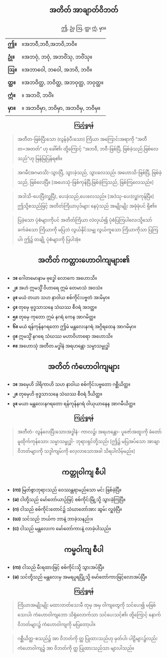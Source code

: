 ## <center>အတိတ် အာချာတ်ဝိဘတ်</center>

<center>ဤ, ဥုံ၊ ဩ, တ္ထ၊ ဣံ, မှာ။</center>

|  |  |
| - | - |
|**ဤ။**|။အဘဝီ,ဘဝီ,အဘဝိ,ဘဝိ။|
|**ဥုံ။**|။အဘဝုံ, ဘဝုံ, အဘဝိံသု, ဘဝိံသု။|
|**ဩ။**|။အဘာဝေါ, ဘဝေါ, အဘဝိ, ဘဝိ။|
|**တ္ထ။**|။အဘဝိတ္ထ, ဘဝိတ္ထ, အဘဝုတ္ထ, ဘဝုတ္ထ။|
|**ဣံ။**|။ အဘဝိံ, ဘဝိံ။|
|**မှာ။**|။ အဘဝိမှာ, ဘဝိမှာ, အဘဝိမှ, ဘဝိမှ။|

**<center>ကြည့်ရှုရန်</center>**

>အတီတ-ဖြစ်ပြီးသော (လွန်ခဲ့ပီးသော) ကြိယာ အကြောင်းအရာကို ”အတီတ=အတတ်” ဟု ‌ခေါ်၏၊ ထို့ကြောင့် “အဘဝီ, ဘဝီ-ဖြစ်ပြီ, ဖြစ်ခဲ့သည်,ဖြစ်လေသည်”ဟု မြန်မြပြန်ရ၏။

>အဂမီ(အဂမာသိ)-သွားပြီ, သွားခဲ့သည်, သွားလေသည်၊ အဟောသိ-ဖြစ်ပြီ, ဖြစ်ခဲ့သည်, ဖြစ်လေပြီ။ [အဟေသုံ-ဖြစ်ကုန်ပြီ,ဖြစ်ခဲ့ကြသည်, ဖြစ်ကြလေသည်။]

>အဒါသိ-ပေးပြီ(လှူပြီ), ပေးခဲ့သည်,ပေးလေသည်။ [အဒံသု-ပေး(လှူ)ကုန်ပြီ။] ဤသို့စသည်ဖြင့် အတိတ်ကြိယာပုဒ်များ နေပုံသည် အမျိုးမျိုး အဖုံဖုံပင် ရှိ၏။

>ပြခဲ့သော ပုံစံများကိုပင် အတိတ်ကြိယာ လဲလှယ်၍ ပုံစံပြကြပါလေ၊သို့‌သော် ခက်ခဲသော ကြိယာကို မပြဘဲ လွယ်နိုင်သမျှ လွယ်ကူသော ကြိယာကိုသာ ပြကြပါ၊ ဤ၌ တချို့ ပုံစံများကို ပြပါအံ့။

## <center>အတိတ် ကတ္တားဟောဝါကျများ၏</center>
- **၁။** ဂေါတမောနာမ ဗုဒ္ဓေါ လောကေ အဟောသိ။
- **၂။** အဟံ ဣမသ္မိံ ဝိဟာရေ ဣမံ တေမာသံ အဝသံ။
- **၃။** မယံ တယာ သဟ နာဝါယ စစ်ကိုင်းပဗ္ဗတံ အးမိမှာ။
- **၄။** တုမှေ ဗုဒ္ဓသာသနေ သံဃဿ စီဝရံ အဒတ္ထ။
- **၅။** တုမှေ ကုတော ဣမံ နဂရံ ကေန အာဂမိတ္ထ။
- **၆။** မယံ ရန်ကုန်နဂရတော ဤမံ မန္တလေးနဂရံ အဂ္ဂိရထေန အာဂမိမှာ။
- **၇။** ဣမသ္မိံ နဂရေ သံဃဿ မဟာဝိဟာရော အဟောသိ။
- **၈။** အဟောသုံ အတီတ.မဒ္ဓါနံ အရဟန္တော သမ္မာသမ္ဗုဒ္ဓါ
## <center>အတိတ် ကံဟောဝါကျများ</center>
- **၁။** အမှေဟိ ဒါရိကာဟိ သဟ နာဝါယ စစ်ကိုင်းပဗ္ဗတော ဂစ္ဆီယိတ္ထ။
- **၂။** တုမှေဟိ ဗုဒ္ဓသာသနေ သံဃဿ စီဝရံ ဒီယိတ္ထ။
- **၃။** မယာ မန္တလေးနဂရတော ရန်ကုန်နဂရံ ဝါယုယာနေန အာဂမီယိတ္ထ။

**<center>ကြည့်ရှုရန်</center>**
>အတီတံ- လွန်လေပြီးသော၊အဒ္ဓါနံ- ကာလ၌၊ အရဟန္တော- ပူဇော်အထူးကို ခံတော်မူထိုက်ကုန်သော၊ သမ္မာသမ္ဗုဒ္ဓါ- ဘုရားရှင်တို့သည်၊ [ဤ၌ မပြအပ်သော အာချာဝိဘတ်များကို သဒ္ဒါကျမ်းကို လေ့လာသောအခါ သိရပါလိမ့်မည်။]

## <center>ကတ္တုဝါကျ စီပါ</center>
- **(က)** မြတ်စွာဘုရားသည် ဝေဿန္တရာမည်သော မင်း ဖြစ်ခဲ့ပြီ။
- **(ခ)** ငါတို့သည် မော်တော်ယာဉ်ဖြင့် စစ်ကိုင်းမြို့သို့ သွားခဲ့ကြပြီ။
- **(ဂ)** ငါသည် စစ်ကိုင်းတောင်၌ သံဃာတော်အား ဆွမ်း လှူခဲ့ပြီ။
- **(ဃ)** သင်သည် ဘယ်က ဘာနဲ့ ဘာခဲ့သနည်း။
- **(င)** ငါသည် မန္တလေးက မော်တော်ကားနဲ့ လာခဲ့ပါသည်။

## <center>ကမ္မဝါကျ စီပါ</center>
- **(က)** ငါသည် မီးရထားဖြင့် စစ်ကိုင်းသို့ သွားအပ်ပြီ။
- **(ခ)** သင်တို့သည် မန္တလေးမှ အမရပူရပြို့သို့ မော်တော်ကားဖြင့်လောအပ်ပြီ။

**<center>ကြည့်ရှုရန်</center>**
>ကြိယာအမျိုးမျိုး မထားတတ်သေးမီ တုမှ အမှ ဝါကျတွေကို သင်ပေး၍ မဖြစ်သေးပါ၊ ကံဟောဝါကျဘော သိရုံလောက်သာ သင်ပေးသင့်၏၊ ထို့ကြောင့် နောက် ဝိဘတ်များ၌ ကံဟောဝါကျကို မပြတော့ပါ။

>ဂစ္ဆီယိတ္ထ-စသည်၌ အာ ဝိဘတ်ကို တ္ထ ပြုထားသည်ဟု မှတ်ပါ၊ ပါဠိများ၌လည်း ကံဟောဝါကျ၌ အာ ဝိဘတ်ကို တ္ထ ပြုထားသည်သာ များပါသည်။
